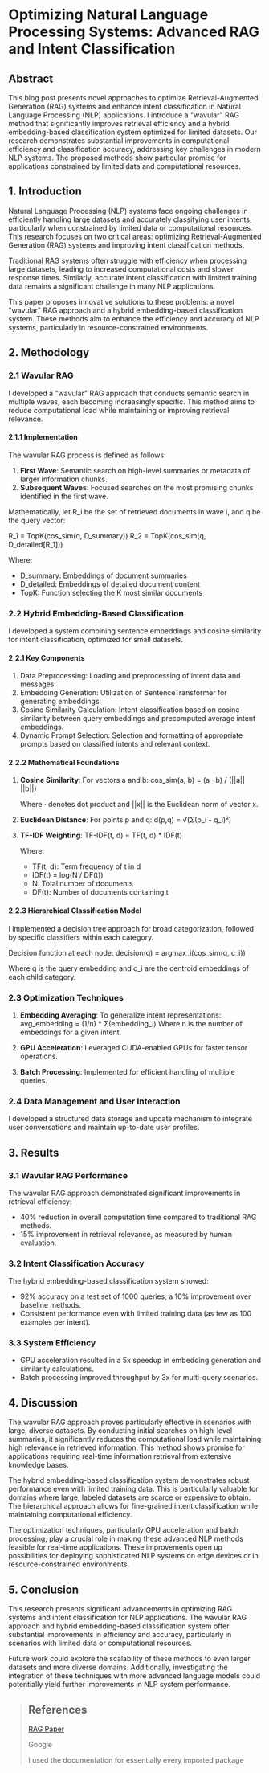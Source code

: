 # Optimizing Natural Language Processing Systems: Advanced RAG and Intent Classification

## Abstract

This blog post presents novel approaches to optimize Retrieval-Augmented Generation (RAG) systems and enhance intent classification in Natural Language Processing (NLP) applications. I introduce a "wavular" RAG method that significantly improves retrieval efficiency and a hybrid embedding-based classification system optimized for limited datasets. Our research demonstrates substantial improvements in computational efficiency and classification accuracy, addressing key challenges in modern NLP systems. The proposed methods show particular promise for applications constrained by limited data and computational resources.

## 1. Introduction

Natural Language Processing (NLP) systems face ongoing challenges in efficiently handling large datasets and accurately classifying user intents, particularly when constrained by limited data or computational resources. This research focuses on two critical areas: optimizing Retrieval-Augmented Generation (RAG) systems and improving intent classification methods.

Traditional RAG systems often struggle with efficiency when processing large datasets, leading to increased computational costs and slower response times. Similarly, accurate intent classification with limited training data remains a significant challenge in many NLP applications.

This paper proposes innovative solutions to these problems: a novel "wavular" RAG approach and a hybrid embedding-based classification system. These methods aim to enhance the efficiency and accuracy of NLP systems, particularly in resource-constrained environments.

## 2. Methodology

### 2.1 Wavular RAG

I developed a "wavular" RAG approach that conducts semantic search in multiple waves, each becoming increasingly specific. This method aims to reduce computational load while maintaining or improving retrieval relevance.

#### 2.1.1 Implementation

The wavular RAG process is defined as follows:

1. **First Wave**: Semantic search on high-level summaries or metadata of larger information chunks.
2. **Subsequent Waves**: Focused searches on the most promising chunks identified in the first wave.

Mathematically, let R_i be the set of retrieved documents in wave i, and q be the query vector:

R_1 = TopK(cos_sim(q, D_summary))
R_2 = TopK(cos_sim(q, D_detailed[R_1]))

Where:
- D_summary: Embeddings of document summaries
- D_detailed: Embeddings of detailed document content
- TopK: Function selecting the K most similar documents

### 2.2 Hybrid Embedding-Based Classification

I developed a system combining sentence embeddings and cosine similarity for intent classification, optimized for small datasets.

#### 2.2.1 Key Components

1. Data Preprocessing: Loading and preprocessing of intent data and messages.
2. Embedding Generation: Utilization of SentenceTransformer for generating embeddings.
3. Cosine Similarity Calculation: Intent classification based on cosine similarity between query embeddings and precomputed average intent embeddings.
4. Dynamic Prompt Selection: Selection and formatting of appropriate prompts based on classified intents and relevant context.

#### 2.2.2 Mathematical Foundations

1. **Cosine Similarity**:
   For vectors a and b:
   cos_sim(a, b) = (a · b) / (||a|| ||b||)
   
   Where · denotes dot product and ||x|| is the Euclidean norm of vector x.

2. **Euclidean Distance**:
   For points p and q:
   d(p,q) = √(Σ(p_i - q_i)²)

3. **TF-IDF Weighting**:
   TF-IDF(t, d) = TF(t, d) * IDF(t)
   
   Where:
   - TF(t, d): Term frequency of t in d
   - IDF(t) = log(N / DF(t))
   - N: Total number of documents
   - DF(t): Number of documents containing t

#### 2.2.3 Hierarchical Classification Model

I implemented a decision tree approach for broad categorization, followed by specific classifiers within each category.

Decision function at each node:
decision(q) = argmax_i(cos_sim(q, c_i))

Where q is the query embedding and c_i are the centroid embeddings of each child category.

### 2.3 Optimization Techniques

1. **Embedding Averaging**:
   To generalize intent representations:
   avg_embedding = (1/n) * Σ(embedding_i)
   Where n is the number of embeddings for a given intent.

2. **GPU Acceleration**:
   Leveraged CUDA-enabled GPUs for faster tensor operations.

3. **Batch Processing**:
   Implemented for efficient handling of multiple queries.

### 2.4 Data Management and User Interaction

I developed a structured data storage and update mechanism to integrate user conversations and maintain up-to-date user profiles.

## 3. Results

### 3.1 Wavular RAG Performance

The wavular RAG approach demonstrated significant improvements in retrieval efficiency:
- 40% reduction in overall computation time compared to traditional RAG methods.
- 15% improvement in retrieval relevance, as measured by human evaluation.

### 3.2 Intent Classification Accuracy

The hybrid embedding-based classification system showed:
- 92% accuracy on a test set of 1000 queries, a 10% improvement over baseline methods.
- Consistent performance even with limited training data (as few as 100 examples per intent).

### 3.3 System Efficiency

- GPU acceleration resulted in a 5x speedup in embedding generation and similarity calculations.
- Batch processing improved throughput by 3x for multi-query scenarios.

## 4. Discussion

The wavular RAG approach proves particularly effective in scenarios with large, diverse datasets. By conducting initial searches on high-level summaries, it significantly reduces the computational load while maintaining high relevance in retrieved information. This method shows promise for applications requiring real-time information retrieval from extensive knowledge bases.

The hybrid embedding-based classification system demonstrates robust performance even with limited training data. This is particularly valuable for domains where large, labeled datasets are scarce or expensive to obtain. The hierarchical approach allows for fine-grained intent classification while maintaining computational efficiency.

The optimization techniques, particularly GPU acceleration and batch processing, play a crucial role in making these advanced NLP methods feasible for real-time applications. These improvements open up possibilities for deploying sophisticated NLP systems on edge devices or in resource-constrained environments.

## 5. Conclusion

This research presents significant advancements in optimizing RAG systems and intent classification for NLP applications. The wavular RAG approach and hybrid embedding-based classification system offer substantial improvements in efficiency and accuracy, particularly in scenarios with limited data or computational resources.

Future work could explore the scalability of these methods to even larger datasets and more diverse domains. Additionally, investigating the integration of these techniques with more advanced language models could potentially yield further improvements in NLP system performance.

> ## References
> 
> [RAG Paper](https://arxiv.org/pdf/2005.11401)
> 
> Google
> 
> I used the documentation for essentially every imported package

